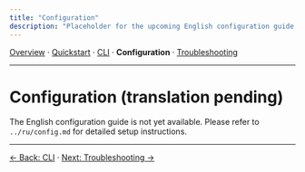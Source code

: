 ```yaml
---
title: "Configuration"
description: "Placeholder for the upcoming English configuration guide."
---
```


[Overview](index.md) · [Quickstart](quickstart.md) · [CLI](cli.md) · **Configuration** · [Troubleshooting](troubleshooting.md)

---

# Configuration (translation pending)

The English configuration guide is not yet available. Please refer to `../ru/config.md` for detailed setup instructions.

---

[← Back: CLI](cli.md) · [Next: Troubleshooting →](troubleshooting.md)
